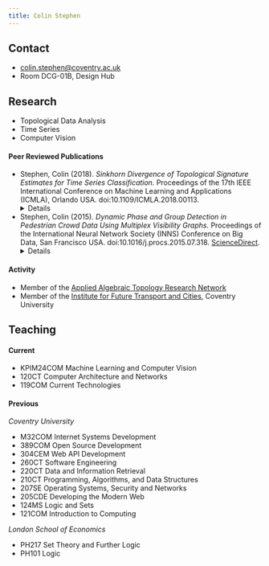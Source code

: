 ```yaml
---
title: Colin Stephen
---
```


## Contact

- [colin.stephen@coventry.ac.uk](mailto:colin.stephen@coventry.ac.uk)
- Room DCG-01B, Design Hub

## Research

- Topological Data Analysis
- Time Series
- Computer Vision

#### Peer Reviewed Publications

- Stephen, Colin (2018). _Sinkhorn Divergence of Topological Signature Estimates for Time Series Classification._ Proceedings of the 17th IEEE International Conference on Machine Learning and Applications (ICMLA), Orlando USA. doi:10.1109/ICMLA.2018.00113. <details> **Abstract:** Distinguishing between classes of time series sampled from dynamic systems is a common challenge in systems and control engineering, for example in the context of health monitoring, fault detection, and quality control. The challenge is increased when no underlying model of a system is known, measurement noise is present, and long signals need to be interpreted. In this paper we address these issues with a new non parametric classifier based on topological signatures. Our model learns classes as weighted kernel density estimates (KDEs) over persistent homology diagrams and predicts new trajectory labels using Sinkhorn divergences on the space of diagram KDEs to quantify proximity. We show that this approach accurately discriminates between states of chaotic systems that are close in parameter space, and its performance is robust to noise. <br/><br/></details>
- Stephen, Colin (2015). _Dynamic Phase and Group Detection in Pedestrian Crowd Data Using Multiplex Visibility Graphs._ Proceedings of the International Neural Network Society (INNS) Conference on Big Data, San Francisco USA. doi:10.1016/j.procs.2015.07.318. [ScienceDirect](http://www.sciencedirect.com/science/article/pii/S1877050915018219). <details> **Abstract:** We study pedestrian crowd dynamics and the detection of groups in a scene. We propose a novel method to analyse pedestrian trajectories by translating them to multiplex networks, whose properties can be studied using the tools of graph theory. Our results show that simple measures on the resulting multiplex graphs accurately reflect both the global dynamics and local clustering within scenes. <br/><br/></details>

#### Activity

- Member of the [Applied Algebraic Topology Research Network](https://topology.ima.umn.edu/)
- Member of the [Institute for Future Transport and Cities](https://www.coventry.ac.uk/research/areas-of-research/institute-for-future-transport-and-cities/), Coventry University

## Teaching

#### Current

- KPIM24COM Machine Learning and Computer Vision
- 120CT Computer Architecture and Networks
- 119COM Current Technologies

#### Previous

*Coventry University*

- M32COM Internet Systems Development
- 389COM Open Source Development
- 304CEM Web API Development
- 260CT Software Engineering
- 220CT Data and Information Retrieval
- 210CT Programming, Algorithms, and Data Structures
- 207SE Operating Systems, Security and Networks
- 205CDE Developing the Modern Web
- 124MS Logic and Sets
- 121COM Introduction to Computing

*London School of Economics*

- PH217 Set Theory and Further Logic
- PH101 Logic

